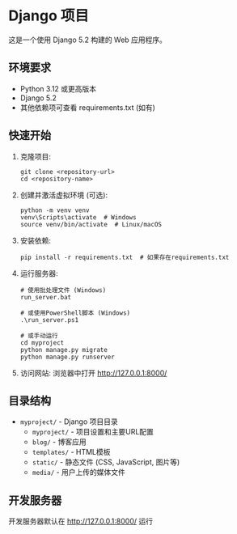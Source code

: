 # Django 项目

这是一个使用 Django 5.2 构建的 Web 应用程序。

## 环境要求

- Python 3.12 或更高版本
- Django 5.2
- 其他依赖项可查看 requirements.txt (如有)

## 快速开始

1. 克隆项目:
   ```
   git clone <repository-url>
   cd <repository-name>
   ```

2. 创建并激活虚拟环境 (可选):
   ```
   python -m venv venv
   venv\Scripts\activate  # Windows
   source venv/bin/activate  # Linux/macOS
   ```

3. 安装依赖:
   ```
   pip install -r requirements.txt  # 如果存在requirements.txt
   ```

4. 运行服务器:
   ```
   # 使用批处理文件 (Windows)
   run_server.bat
   
   # 或使用PowerShell脚本 (Windows)
   .\run_server.ps1
   
   # 或手动运行
   cd myproject
   python manage.py migrate
   python manage.py runserver
   ```

5. 访问网站:
   浏览器中打开 http://127.0.0.1:8000/

## 目录结构

- `myproject/` - Django 项目目录
  - `myproject/` - 项目设置和主要URL配置
  - `blog/` - 博客应用
  - `templates/` - HTML模板
  - `static/` - 静态文件 (CSS, JavaScript, 图片等)
  - `media/` - 用户上传的媒体文件

## 开发服务器

开发服务器默认在 http://127.0.0.1:8000/ 运行